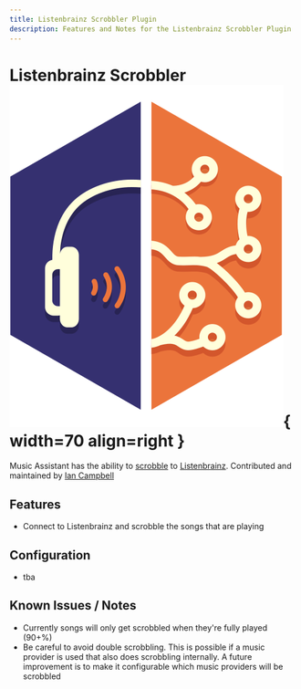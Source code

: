 ```yaml
---
title: Listenbrainz Scrobbler Plugin
description: Features and Notes for the Listenbrainz Scrobbler Plugin
---
```


# Listenbrainz Scrobbler ![Preview image](../assets/icons/listenbrainz-icon.png){ width=70 align=right }

Music Assistant has the ability to [scrobble](https://www.collinsdictionary.com/dictionary/english/scrobble) to [Listenbrainz](https://listenbrainz.org). Contributed and maintained by [Ian Campbell](https://github.com/ijc)

## Features

- Connect to Listenbrainz and scrobble the songs that are playing

## Configuration

- tba

## Known Issues / Notes

- Currently songs will only get scrobbled when they're fully played (90+%)
- Be careful to avoid double scrobbling. This is possible if a music provider is used that also does scrobbling internally. A future improvement is to make it configurable which music providers will be scrobbled
